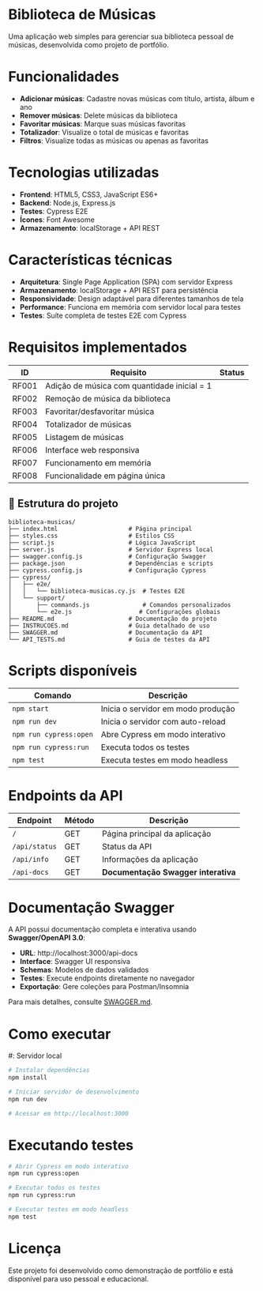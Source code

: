 #  Biblioteca de Músicas

Uma aplicação web simples para gerenciar sua biblioteca pessoal de músicas, desenvolvida como projeto de portfólio.

# Funcionalidades

- **Adicionar músicas**: Cadastre novas músicas com título, artista, álbum e ano
- **Remover músicas**: Delete músicas da biblioteca
- **Favoritar músicas**: Marque suas músicas favoritas
- **Totalizador**: Visualize o total de músicas e favoritas
- **Filtros**: Visualize todas as músicas ou apenas as favoritas



# Tecnologias utilizadas

- **Frontend**: HTML5, CSS3, JavaScript ES6+
- **Backend**: Node.js, Express.js
- **Testes**: Cypress E2E
- **Ícones**: Font Awesome
- **Armazenamento**: localStorage + API REST

# Características técnicas

- **Arquitetura**: Single Page Application (SPA) com servidor Express
- **Armazenamento**: localStorage + API REST para persistência
- **Responsividade**: Design adaptável para diferentes tamanhos de tela
- **Performance**: Funciona em memória com servidor local para testes
- **Testes**: Suíte completa de testes E2E com Cypress

# Requisitos implementados

| ID | Requisito | Status |
|----|-----------|---------|
| RF001 | Adição de música com quantidade inicial = 1 | 
| RF002 | Remoção de música da biblioteca | 
| RF003 | Favoritar/desfavoritar música | 
| RF004 | Totalizador de músicas | 
| RF005 | Listagem de músicas | 
| RF006 | Interface web responsiva |    
| RF007 | Funcionamento em memória | 
| RF008 | Funcionalidade em página única | 



## 📁 Estrutura do projeto

```
biblioteca-musicas/
├── index.html                    # Página principal
├── styles.css                    # Estilos CSS
├── script.js                     # Lógica JavaScript
├── server.js                     # Servidor Express local
├── swagger.config.js             # Configuração Swagger
├── package.json                  # Dependências e scripts
├── cypress.config.js             # Configuração Cypress
├── cypress/
│   ├── e2e/
│   │   └── biblioteca-musicas.cy.js  # Testes E2E
│   └── support/
│       ├── commands.js               # Comandos personalizados
│       └── e2e.js                   # Configurações globais
├── README.md                     # Documentação do projeto
├── INSTRUCOES.md                 # Guia detalhado de uso
├── SWAGGER.md                    # Documentação da API
└── API_TESTS.md                  # Guia de testes da API
```






# Scripts disponíveis

| Comando | Descrição |
|---------|-----------|
| `npm start` | Inicia o servidor em modo produção |
| `npm run dev` | Inicia o servidor com auto-reload |
| `npm run cypress:open` | Abre Cypress em modo interativo |
| `npm run cypress:run` | Executa todos os testes |
| `npm test` | Executa testes em modo headless |

# Endpoints da API

| Endpoint | Método | Descrição |
|----------|--------|-----------|
| `/` | GET | Página principal da aplicação |
| `/api/status` | GET | Status da API |
| `/api/info` | GET | Informações da aplicação |
| `/api-docs` | GET | **Documentação Swagger interativa** |




# Documentação Swagger

A API possui documentação completa e interativa usando **Swagger/OpenAPI 3.0**:

- **URL**: http://localhost:3000/api-docs
- **Interface**: Swagger UI responsiva
- **Schemas**: Modelos de dados validados
- **Testes**: Execute endpoints diretamente no navegador
- **Exportação**: Gere coleções para Postman/Insomnia

Para mais detalhes, consulte [SWAGGER.md](./SWAGGER.md).

# Como executar

#: Servidor local 
```bash
# Instalar dependências
npm install

# Iniciar servidor de desenvolvimento
npm run dev

# Acessar em http://localhost:3000
```


# Executando testes

```bash
# Abrir Cypress em modo interativo
npm run cypress:open

# Executar todos os testes
npm run cypress:run

# Executar testes em modo headless
npm test
```

# Licença

Este projeto foi desenvolvido como demonstração de portfólio e está disponível para uso pessoal e educacional.

